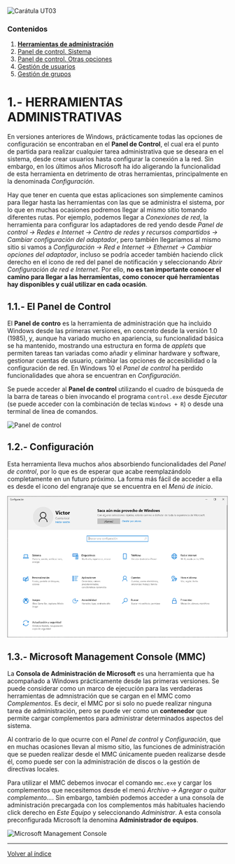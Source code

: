 ![Carátula UT03](imgs/caratula_ut03.png)

### Contenidos

1. [**Herramientas de administración**](01_herramientas_administración.md)
2. [Panel de control. Sistema](02_sistema.md)
3. [Panel de control. Otras opciones](03_otras_opciones.md)
4. [Gestión de usuarios](04_usuarios.md)
5. [Gestión de grupos](05_grupos.md)


# 1.- HERRAMIENTAS ADMINISTRATIVAS

En versiones anteriores de Windows, prácticamente todas las opciones de configuración se encontraban en el **Panel de Control**, el cual era el punto de partida para realizar cualquier tarea administrativa que se deseara en el sistema, desde crear usuarios hasta configurar la conexión a la red. Sin embargo, en los últimos años Microsoft ha ido aligerando la funcionalidad de esta herramienta en detrimento de otras herramientas, principalmente en la denominada *Configuración*.

Hay que tener en cuenta que estas aplicaciones son simplemente caminos para llegar hasta las herramientas con las que se administra el sistema, por lo que en muchas ocasiones podremos llegar al mismo sitio tomando diferentes rutas. Por ejemplo, podemos llegar a *Conexiones de red*, la herramienta para configurar los adaptadores de red yendo desde *Panel de control -> Redes e Internet -> Centro de redes y recursos compartidos -> Cambiar configuración del adaptador*, pero también llegaríamos al mismo sitio si vamos a *Configuración -> Red e Internet -> Ethernet -> Cambiar opciones del adaptador*, incluso se podría acceder también haciendo click derecho en el icono de red del panel de notificación y seleccionando *Abrir Configuración de red e Internet*. Por ello, **no es tan importante conocer el camino para llegar a las herramientas, como conocer qué herramientas hay disponibles y cuál utilizar en cada ocasión**.


## 1.1.- El Panel de Control

El **Panel de contro** es la herramienta de administración que ha incluido Windows desde las primeras versiones, en concreto desde la versión 1.0 (1985), y, aunque ha variado mucho en apariencia, su funcionalidad básica se ha mantenido, mostrando una estructura en forma de *applets* que permiten tareas tan variadas como añadir y eliminar hardware y software, gestionar cuentas de usuario, cambiar las opciones de accesibilidad o la configuración de red. En Windows 10 el *Panel de control* ha perdido funcionalidades que ahora se encuentran en *Configuración*.

Se puede acceder al **Panel de control** utilizando el cuadro de búsqueda de la barra de tareas o bien invocando el programa `control.exe` desde *Ejecutar* (se puede acceder con la combinación de teclas `Windows + R`) o desde una terminal de línea de comandos. 

![Panel de control](imgs/panel_control.png)




## 1.2.- Configuración

Esta herramienta lleva muchos años absorbiendo funcionalidades del *Panel de control*, por lo que es de esperar que acabe reemplazándolo completamente en un futuro próximo. La forma más fácil de acceder a ella es desde el icono del engranaje que se encuentra en el *Menú de inicio*.

![Configuración](imgs/configuración.png)

## 1.3.- Microsoft Management Console (MMC)

La **Consola de Administración de Microsoft** es una herramienta que ha acompañado a Windows prácticamente desde las primeras versiones. Se puede considerar como un marco de ejecución para las verdaderas herramientas de admnistración que se cargan en el MMC como *Complementos*. Es decir, el MMC por si solo no puede realizar ninguna tarea de administración, pero se puede ver como un **contenedor** que permite cargar complementos para administrar determinados aspectos del sistema.

Al contrario de lo que ocurre con el *Panel de control* y *Configuración*, que en muchas ocasiones llevan al mismo sitio, las funciones de administración que se pueden realizar desde el MMC únicamente pueden realizarse desde él, como puede ser con la administración de discos o la gestión de directivas locales.

Para utilizar el MMC debemos invocar el comando `mmc.exe` y cargar los complementos que necesitemos desde el menú *Archivo -> Agregar o quitar complemento...*. Sin embargo, también podemos acceder a una consola de administración precargada con los complementos más habituales haciendo click derecho en *Este Equipo* y seleccionando *Administrar*. A esta consola preconfigurada Microsoft la denomina **Administrador de equipos**.

![Microsoft Management Console](imgs/mmc.png)



*** 

[Volver al índice](index_UT03.md)


